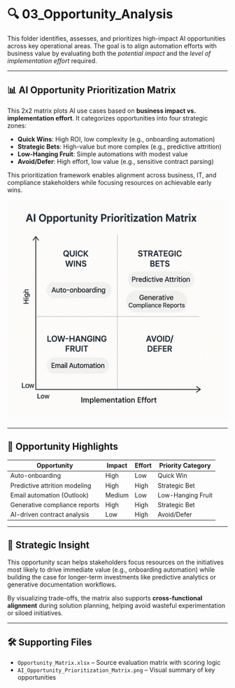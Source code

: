 # 🔍 03_Opportunity_Analysis

This folder identifies, assesses, and prioritizes high-impact AI opportunities across key operational areas. The goal is to align automation efforts with business value by evaluating both the *potential impact* and the *level of implementation effort* required.

---

## 📊 AI Opportunity Prioritization Matrix

This 2x2 matrix plots AI use cases based on **business impact vs. implementation effort**. It categorizes opportunities into four strategic zones:

- **Quick Wins**: High ROI, low complexity (e.g., onboarding automation)  
- **Strategic Bets**: High-value but more complex (e.g., predictive attrition)  
- **Low-Hanging Fruit**: Simple automations with modest value  
- **Avoid/Defer**: High effort, low value (e.g., sensitive contract parsing)

This prioritization framework enables alignment across business, IT, and compliance stakeholders while focusing resources on achievable early wins.

![AI Opportunity Prioritization Matrix](./AI_Opportunity_Prioritization_Matrix.png)

---

## 🧠 Opportunity Highlights

| Opportunity                      | Impact       | Effort       | Priority Category     |
|----------------------------------|--------------|--------------|------------------------|
| Auto-onboarding                  | High         | Low          | Quick Win              |
| Predictive attrition modeling   | High         | High         | Strategic Bet          |
| Email automation (Outlook)      | Medium       | Low          | Low-Hanging Fruit      |
| Generative compliance reports   | High         | High         | Strategic Bet          |
| AI-driven contract analysis     | Low          | High         | Avoid/Defer            |

---

## 🎯 Strategic Insight

This opportunity scan helps stakeholders focus resources on the initiatives most likely to drive immediate value (e.g., onboarding automation) while building the case for longer-term investments like predictive analytics or generative documentation workflows.

By visualizing trade-offs, the matrix also supports **cross-functional alignment** during solution planning, helping avoid wasteful experimentation or siloed initiatives.

---

## 🛠️ Supporting Files

- `Opportunity_Matrix.xlsx` – Source evaluation matrix with scoring logic
- `AI_Opportunity_Prioritization_Matrix.png` – Visual summary of key opportunities
